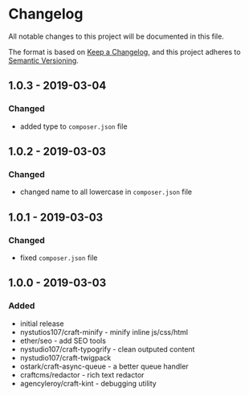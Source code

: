 # Changelog
All notable changes to this project will be documented in this file.

The format is based on [Keep a Changelog](https://keepachangelog.com/en/1.0.0/),
and this project adheres to [Semantic Versioning](https://semver.org/spec/v2.0.0.html).

## 1.0.3 - 2019-03-04
### Changed
- added type to `composer.json` file

## 1.0.2 - 2019-03-03
### Changed
- changed name to all lowercase in `composer.json` file

## 1.0.1 - 2019-03-03
### Changed
- fixed `composer.json` file

## 1.0.0 - 2019-03-03
### Added
- initial release
- nystutios107/craft-minify - minify inline js/css/html
- ether/seo - add SEO tools
- nystudio107/craft-typogrify - clean outputed content
- nystudio107/craft-twigpack
- ostark/craft-async-queue - a better queue handler
- craftcms/redactor - rich text redactor
- agencyleroy/craft-kint - debugging utility